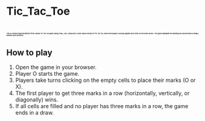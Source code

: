 <h1> Tic_Tac_Toe <h1>
<p style="font-size: 4px;">
This is a simple implementation of the classic Tic Tac Toe game using HTML, CSS, JavaScript.
A web-based version of Tic Tac Toe, where two players can play against each other on the same device. 
The game highlights the winning line and provides a simple, intuitive user interface.</p>

<h2>How to play</h2>
<ol>
  <li>Open the game in your browser. </li>
  <li>Player O starts the game. </li>
  <li>Players take turns clicking on the empty cells to place their marks (O or X). </li>
  <li>The first player to get three marks in a row (horizontally, vertically, or diagonally) wins. </li>
  <li>If all cells are filled and no player has three marks in a row, the game ends in a draw. </li>
</ol>
